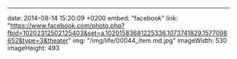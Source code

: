 ---
date: 2014-08-14 15:20:09 +0200
embed: "facebook"
link: "https://www.facebook.com/photo.php?fbid=10202312502125403&set=a.10201583681225336.1073741829.1577098652&type=3&theater"
img: "/img/life/00044_item.md.jpg"
imageWidth: 530
imageHeight: 493
